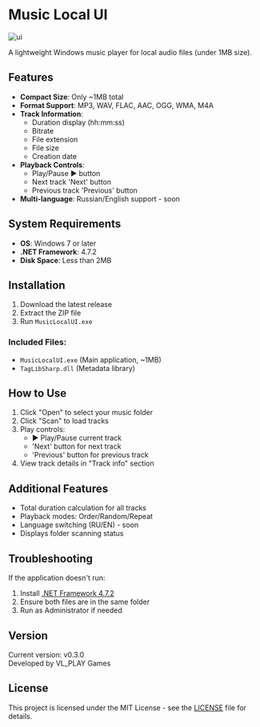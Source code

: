 # Music Local UI

![ui](https://github.com/user-attachments/assets/6aa030e0-b3b0-4f1d-99df-3f6403cb037d)


A lightweight Windows music player for local audio files (under 1MB size).

## Features
- **Compact Size**: Only ~1MB total
- **Format Support**: MP3, WAV, FLAC, AAC, OGG, WMA, M4A
- **Track Information**:
  - Duration display (hh:mm:ss)
  - Bitrate
  - File extension
  - File size
  - Creation date
- **Playback Controls**:
  - Play/Pause ▶️ button
  - Next track 'Next' button
  - Previous track 'Previous' button
- **Multi-language**: Russian/English support - soon

## System Requirements
- **OS**: Windows 7 or later
- **.NET Framework**: 4.7.2
- **Disk Space**: Less than 2MB

## Installation
1. Download the latest release
2. Extract the ZIP file
3. Run `MusicLocalUI.exe`

### Included Files:
- `MusicLocalUI.exe` (Main application, ~1MB)
- `TagLibSharp.dll` (Metadata library)

## How to Use
1. Click "Open" to select your music folder
2. Click "Scan" to load tracks
3. Play controls:
   - ▶️ Play/Pause current track
   - 'Next' button for next track
   - 'Previous' button for previous track
4. View track details in "Track info" section

## Additional Features
- Total duration calculation for all tracks
- Playback modes: Order/Random/Repeat
- Language switching (RU/EN) - soon
- Displays folder scanning status

## Troubleshooting
If the application doesn't run:
1. Install [.NET Framework 4.7.2](https://dotnet.microsoft.com/download/dotnet-framework/net472)
2. Ensure both files are in the same folder
3. Run as Administrator if needed

## Version
Current version: v0.3.0  
Developed by VL_PLAY Games

## License
This project is licensed under the MIT License - see the [LICENSE](LICENSE) file for details.
